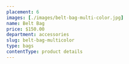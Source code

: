 ```yaml
---
placement: 6
images: [./images/belt-bag-multi-color.jpg]
name: Belt Bag
price: $150.00
department: accessories
slug: belt-bag-multicolor
type: bags
contentType: product details
---
```

